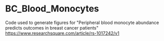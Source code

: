 # BC_Blood_Monocytes
Code used to generate figures for "Peripheral blood monocyte abundance predicts outcomes in breast cancer patients"
https://www.researchsquare.com/article/rs-1017242/v1
